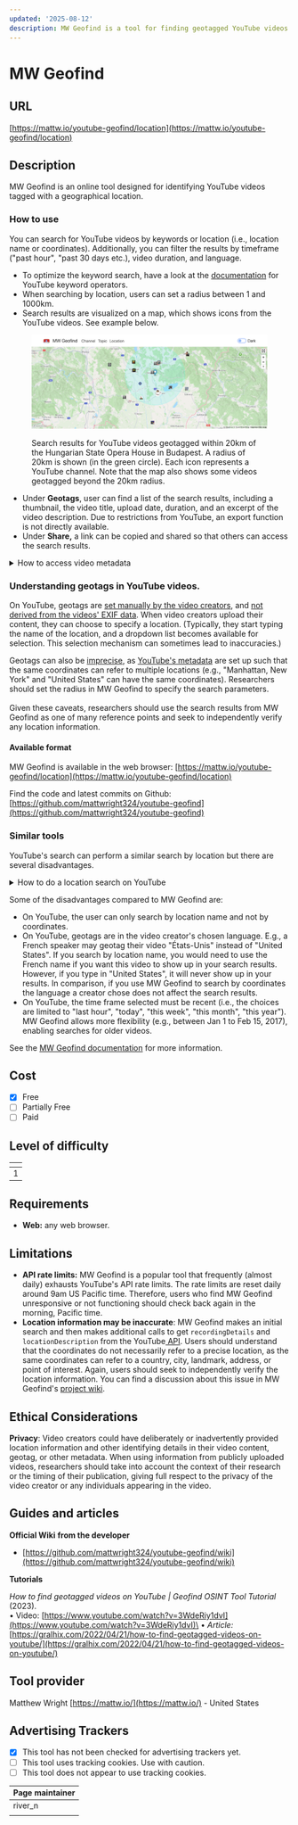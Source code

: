 ```yaml
---
updated: '2025-08-12'
description: MW Geofind is a tool for finding geotagged YouTube videos.
---
```


# MW Geofind

## URL

[https://mattw.io/youtube-geofind/location](https://mattw.io/youtube-geofind/location)

## Description

MW Geofind is an online tool designed for identifying YouTube videos tagged with a geographical location.

### How to use

You can search for YouTube videos by keywords or location (i.e., location name or coordinates). Additionally, you can filter the results by timeframe ("past hour", "past 30 days etc.), video duration, and language.

* To optimize the keyword search, have a look at the [documentation](https://github.com/mattwright324/youtube-geofind/wiki/YouTube-Keyword-Operators) for YouTube keyword operators.
* When searching by location, users can set a radius between 1 and 1000km.
* Search results are visualized on a map, which shows icons from the YouTube videos. See example below.

<figure><img src=".gitbook/assets/map.png" alt=""><figcaption><p>Search results for YouTube videos geotagged within 20km of the Hungarian State Opera House in Budapest. A radius of 20km is shown (in the green circle). Each icon represents a YouTube channel. Note that the map also shows some videos geotagged beyond the 20km radius.</p></figcaption></figure>

* Under **Geotags**, user can find a list of the search results, including a thumbnail, the video title, upload date, duration, and an excerpt of the video description. Due to restrictions from YouTube, an export function is not directly available.
* Under **Share,** a link can be copied and shared so that others can access the search results.

<details>

<summary>How to access video metadata</summary>

Users can click on "View metadata" on any result in the search results list to view a video's metadata in json. A new tab will open in "[MW Metadata - Bulk](https://mattw.io/youtube-metadata/bulk)" which is another tool by the same developer.

<figure><img src=".gitbook/assets/geofind_ex.png" alt=""><figcaption><p>View metadata - marked in blue</p></figcaption></figure>

Here are excerpts of the json data available.\
<img src=".gitbook/assets/json ex.png" alt="" data-size="original">

</details>

### **Understanding geotags in YouTube videos.**

On YouTube, geotags are [set manually by the video creators](https://support.google.com/youtube/answer/7638112?hl=en\&co=GENIE.Platform%3DDesktop), and [not derived from the videos' EXIF data](https://github.com/mattwright324/youtube-geofind/wiki). When video creators upload their content, they can choose to specify a location. (Typically, they start typing the name of the location, and a dropdown list becomes available for selection. This selection mechanism can sometimes lead to inaccuracies.)

Geotags can also be [imprecise](https://github.com/mattwright324/youtube-geofind/wiki), as [YouTube's metadata](https://developers.google.com/youtube/v3/docs/search/list) are set up such that the same coordinates can refer to multiple locations (e.g., "Manhattan, New York" and "United States" can have the same coordinates). Researchers should set the radius in MW Geofind to specify the search parameters.\
\
Given these caveats, researchers should use the search results from MW Geofind as one of many reference points and seek to independently verify any location information.

#### Available format

MW Geofind is available in the web browser: [https://mattw.io/youtube-geofind/location](https://mattw.io/youtube-geofind/location)

Find the code and latest commits on Github: [https://github.com/mattwright324/youtube-geofind](https://github.com/mattwright324/youtube-geofind)

### Similar tools

YouTube's search can perform a similar search by location but there are several disadvantages.

<details>

<summary>How to do a location search on YouTube</summary>

1. Enter a location name in the search bar.
2. Click "Filters".
3. Select "Location".\
   <img src=".gitbook/assets/options.png" alt="" data-size="original">

</details>

Some of the disadvantages compared to MW Geofind are:

* On YouTube, the user can only search by location name and not by coordinates.
* On YouTube, geotags are in the video creator's chosen language. E.g., a French speaker may geotag their video "États-Unis" instead of "United States". If you search by location name, you would need to use the French name if you want this video to show up in your search results. However, if you type in "United States", it will never show up in your results. In comparison, if you use MW Geofind to search by coordinates the language a creator chose does not affect the search results.
* On YouTube, the time frame selected must be recent (i.e., the choices are limited to "last hour", "today", "this week", "this month", "this year"). MW Geofind allows more flexibility (e.g., between Jan 1 to Feb 15, 2017), enabling searches for older videos.

See the [MW Geofind documentation](https://github.com/mattwright324/youtube-geofind/wiki) for more information.

## Cost

* [x] Free
* [ ] Partially Free
* [ ] Paid

## Level of difficulty

<table><thead><tr><th data-type="rating" data-max="5"></th></tr></thead><tbody><tr><td>1</td></tr></tbody></table>

## Requirements

* **Web:** any web browser.

## Limitations

* **API rate limits:** MW Geofind is a popular tool that frequently (almost daily) exhausts YouTube's API rate limits. The rate limits are reset daily around 9am US Pacific time. Therefore, users who find MW Geofind unresponsive or not functioning should check back again in the morning, Pacific time.
* **Location information may be inaccurate**: MW Geofind makes an initial search and then makes additional calls to get `recordingDetails` and `locationDescription` from the YouTube[ API](https://developers.google.com/youtube/v3/docs/videos#recordingDetails). Users should understand that the coordinates do not necessarily refer to a precise location, as the same coordinates can refer to a country, city, landmark, address, or point of interest. Again, users should seek to independently verify the location information. You can find a discussion about this issue in MW Geofind's [project wiki](https://github.com/mattwright324/youtube-geofind/wiki).

## Ethical Considerations

**Privacy**: Video creators could have deliberately or inadvertently provided location information and other identifying details in their video content, geotag, or other metadata. When using information from publicly uploaded videos, researchers should take into account the context of their research or the timing of their publication, giving full respect to the privacy of the video creator or any individuals appearing in the video.

## Guides and articles

**Official Wiki** **from the developer**

* [https://github.com/mattwright324/youtube-geofind/wiki](https://github.com/mattwright324/youtube-geofind/wiki)

**Tutorials**

_How to find geotagged videos on YouTube | Geofind OSINT Tool Tutorial_ (2023).\
• Video: [https://www.youtube.com/watch?v=3WdeRiy1dvI](https://www.youtube.com/watch?v=3WdeRiy1dvI)\
• _Article:_ [https://gralhix.com/2022/04/21/how-to-find-geotagged-videos-on-youtube/](https://gralhix.com/2022/04/21/how-to-find-geotagged-videos-on-youtube/)

## Tool provider

Matthew Wright [https://mattw.io/](https://mattw.io/) - United States

## Advertising Trackers

* [x] This tool has not been checked for advertising trackers yet.
* [ ] This tool uses tracking cookies. Use with caution.
* [ ] This tool does not appear to use tracking cookies.

| Page maintainer |
| --------------- |
| river\_n        |
|                 |
